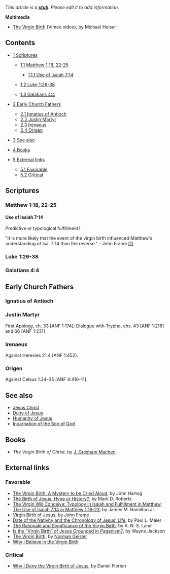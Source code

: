 *This article is a **[stub](http://www.theopedia.com/Category:Theopedia_stubs "Category:Theopedia stubs")**. Please edit it to add information.*


**Multimedia**

-   [The Virgin Birth](http://vimeo.com/8392233) (Vimeo video), by
    Michael Heiser

## Contents

-   [1 Scriptures](#Scriptures)
    -   [1.1 Matthew 1:18, 22-25](#Matthew_1:18.2C_22-25)
        -   [1.1.1 Use of Isaiah 7:14](#Use_of_Isaiah_7:14)

    -   [1.2 Luke 1:26-38](#Luke_1:26-38)
    -   [1.3 Galatians 4:4](#Galatians_4:4)

-   [2 Early Church Fathers](#Early_Church_Fathers)
    -   [2.1 Ignatius of Antioch](#Ignatius_of_Antioch)
    -   [2.2 Justin Martyr](#Justin_Martyr)
    -   [2.3 Irenaeus](#Irenaeus)
    -   [2.4 Origen](#Origen)

-   [3 See also](#See_also)
-   [4 Books](#Books)
-   [5 External links](#External_links)
    -   [5.1 Favorable](#Favorable)
    -   [5.2 Critical](#Critical)


## Scriptures

### Matthew 1:18, 22-25

#### Use of Isaiah 7:14

Predictive or typological fulfillment?

  
"It is more likely that the event of the virgin birth in­fluenced
Matthew's understanding of Isa. 7:14 than the reverse." - John
Frame
[[1]](http://www.frame-poythress.org/frame_articles/1984VirginBirth.html)

### Luke 1:26-38

### Galatians 4:4

## Early Church Fathers

### Ignatius of Antioch

### Justin Martyr

First Apology, ch. 33 [ANF 1:174]; Dialogue with Trypho, chs. 43
[ANF 1:216] and 66 [ANF 1:231]

### Irenaeus

Against Heresies 21.4 [ANF 1:452].

### Origen

Against Celsus 1.34–35 [ANF 4:410–11].

## See also

-   [Jesus Christ](Jesus_Christ "Jesus Christ")
-   [Deity of Jesus](Deity_of_Jesus "Deity of Jesus")
-   [Humanity of Jesus](Humanity_of_Jesus "Humanity of Jesus")
-   [Incarnation of the Son of God](Incarnation_of_the_Son_of_God "Incarnation of the Son of God")

## Books

-   *The Virgin Birth of Christ*, by
    [J. Gresham Machen](J._Gresham_Machen "J. Gresham Machen")

## External links

### Favorable

-   [The Virgin Birth: A Mystery to be Cried Aloud](http://reformedperspectives.org/newfiles/joh_hartog/TH.Hartog.virgin.birth.html),
    by John Hartog
-   [The Birth of Jesus: Hype or History?](http://www.markdroberts.com/htmfiles/resources/jesusbirth.htm),
    by Mark D. Roberts
-   [The Virgin Will Conceive: Typology in Isaiah and Fulfillment in Matthew, The Use of Isaiah 7:14 in Matthew 1:18-23](http://www.swbts.edu/resources//SWBTS/Resources/FacultyDocuments/Hamilton/TheVirginWillConceive.7_19_05.pdf),
    by James M. Hamilton Jr.
-   [Virgin Birth of Jesus](http://www.frame-poythress.org/frame_articles/1984VirginBirth.html),
    by [John Frame](John_Frame "John Frame")
-   [Date of the Nativity and the Chronology of Jesus' Life](http://www.biblicalfoundations.org/wp-content/uploads/2008/02/maier-date-of-the-nativity.pdfThe),
    by Paul L. Maier
-   [The Rationale and Significance of the Virgin Birth](http://www.biblicalstudies.org.uk/pdf/vox/vol10/virgin-birth_lane.pdf),
    by A. N. S. Lane
-   [Is the “Virgin Birth” of Jesus Grounded in Paganism?](http://www.christiancourier.com/articles/558-is-the-virgin-birth-of-jesus-grounded-in-paganism),
    by Wayne Jackson
-   [The Virgin Birth](http://www.ankerberg.com/Articles/editors-choice/EC1205W2.htm),
    by [Norman Geisler](Norman_Geisler "Norman Geisler")
-   [Why I Believe in the Virgin Birth](http://www.ccel.org/contrib/exec_outlines/why/why_09.htm)

### Critical

-   [Why I Deny the Virgin Birth of Jesus](http://unreasonablefaith.com/2008/06/20/why-i-deny-the-virgin-birth-of-jesus/),
    by Daniel Florien



